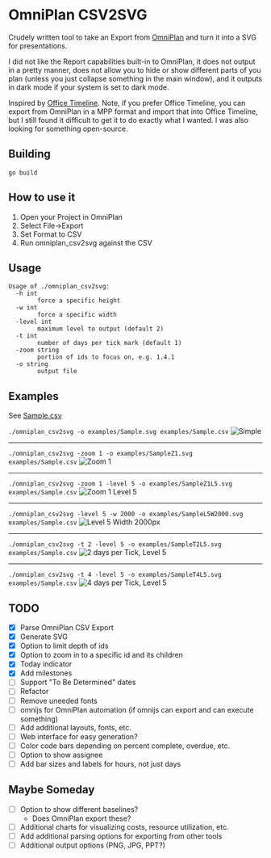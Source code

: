 # OmniPlan CSV2SVG

Crudely written tool to take an Export from [OmniPlan](https://www.omnigroup.com/omniplan/) and turn it into a SVG
for presentations.

I did not like the Report capabilities built-in to OmniPlan, it does not
output in a pretty manner, does not allow you to hide or show different parts
of you plan (unless you just collapse something in the main window), and it
outputs in dark mode if your system is set to dark mode.

Inspired by [Office Timeline](https://www.officetimeline.com/). Note, if you
prefer Office Timeline, you can export from OmniPlan in a MPP format and import
that into Office Timeline, but I still found it difficult to get it to do
exactly what I wanted. I was also looking for something open-source.

## Building

```
go build
```

## How to use it

1. Open your Project in OmniPlan
2. Select File->Export
3. Set Format to CSV
4. Run omniplan_csv2svg against the CSV

## Usage

```
Usage of ./omniplan_csv2svg:
  -h int
        force a specific height
  -w int
        force a specific width
  -level int
        maximum level to output (default 2)
  -t int
        number of days per tick mark (default 1)
  -zoom string
        portion of ids to focus on, e.g. 1.4.1
  -o string
        output file
```

## Examples

See [Sample.csv](examples/Sample.csv)

```./omniplan_csv2svg -o examples/Sample.svg examples/Sample.csv```
![Simple](examples/Sample.svg?raw=true&sanitize=true)

---

```./omniplan_csv2svg -zoom 1 -o examples/SampleZ1.svg examples/Sample.csv```
![Zoom 1](examples/SampleZ1.svg?raw=true&sanitize=true)

---

```./omniplan_csv2svg -zoom 1 -level 5 -o examples/SampleZ1L5.svg examples/Sample.csv```
![Zoom 1 Level 5](examples/SampleZ1L5.svg?raw=true&sanitize=true)

---

```./omniplan_csv2svg -level 5 -w 2000 -o examples/SampleL5W2000.svg examples/Sample.csv```
![Level 5 Width 2000px](examples/SampleL5W2000.svg?raw=true&sanitize=true)

---

```./omniplan_csv2svg -t 2 -level 5 -o examples/SampleT2L5.svg examples/Sample.csv```
![2 days per Tick, Level 5](examples/SampleT2L5.svg?raw=true&sanitize=true)

---

```./omniplan_csv2svg -t 4 -level 5 -o examples/SampleT4L5.svg examples/Sample.csv```
![4 days per Tick, Level 5](examples/SampleT4L5.svg?raw=true&sanitize=true)

## TODO

- [X] Parse OmniPlan CSV Export
- [X] Generate SVG
- [X] Option to limit depth of ids
- [X] Option to zoom in to a specific id and its children
- [X] Today indicator
- [X] Add milestones
- [ ] Support "To Be Determined" dates
- [ ] Refactor
- [ ] Remove uneeded fonts
- [ ] omnijs for OmniPlan automation (if omnijs can export and can execute something)
- [ ] Add additional layouts, fonts, etc.
- [ ] Web interface for easy generation?
- [ ] Color code bars depending on percent complete, overdue, etc.
- [ ] Option to show assignee
- [ ] Add bar sizes and labels for hours, not just days

## Maybe Someday

- [ ] Option to show different baselines?
    - Does OmniPlan export these?
- [ ] Additional charts for visualizing costs, resource utilization, etc.
- [ ] Add additional parsing options for exporting from other tools
- [ ] Additional output options (PNG, JPG, PPT?)
